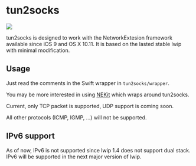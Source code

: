 tun2socks
=========

![](https://travis-ci.org/zhuhaow/tun2socks.svg?branch=master)

tun2socks is designed to work with the NetworkExtesion framework available since
iOS 9 and OS X 10.11. It is based on the lasted stable lwip with minimal
modification.

Usage
-----

Just read the comments in the Swift wrapper in `tun2socks/wrapper`.

You may be more interested in using [NEKit](https://github.com/zhuhaow/NEKit)
which wraps around tun2socks.

Current, only TCP packet is supported, UDP support is coming soon.

All other protocols (ICMP, IGMP, ...) will not be supported.

IPv6 support
------------

As of now, IPv6 is not supported since lwip 1.4 does not support dual stack.
IPv6 will be supported in the next major version of lwip.

 
